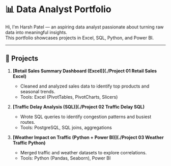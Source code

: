 # 📊 Data Analyst Portfolio

Hi, I'm Harsh Patel — an aspiring data analyst passionate about turning raw data into meaningful insights.  
This portfolio showcases projects in Excel, SQL, Python, and Power BI.

---

## 🚀 Projects

1. **[Retail Sales Summary Dashboard (Excel)](./Project 01 Retail Sales Excel)**
   - Cleaned and analyzed sales data to identify top products and seasonal trends.
   - Tools: Excel (PivotTables, PivotCharts, Slicers)

2. **[Traffic Delay Analysis (SQL)](./Project 02 Traffic Delay SQL)**
   - Wrote SQL queries to identify congestion patterns and busiest routes.
   - Tools: PostgreSQL, SQL joins, aggregations

3. **[Weather Impact on Traffic (Python + Power BI)](./Project 03 Weather Traffic Python)**
   - Merged traffic and weather datasets to explore correlations.
   - Tools: Python (Pandas, Seaborn), Power BI
